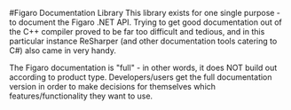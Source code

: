 ﻿#Figaro Documentation Library
This library exists for one single purpose - to document the Figaro .NET API. Trying to get good documentation out of the C++ 
compiler proved to be far too difficult and tedious, and in this particular instance ReSharper (and other documentation tools catering to C#) also came in very handy. 

The Figaro documentation is "full" - in other words, it does NOT build out according to product type. Developers/users 
get the full documentation version in order to make decisions for themselves which features/functionality they want to use.